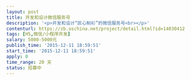 ```yaml
---                
layout: post       
title: 开发和设计微信服务号           
description: '<p>开发和设计“匠心制衫”的微信服务号<br></p>'     
contenturl: https://zb.oschina.net/project/detail.html?id=14030412      
tags: [H5,微信/小程序开发]            
salary: 5000-5000元          
publish_time: '2015-12-11 18:59:51'         
start_time: '2015-12-11 18:59:51'           
apply: 0                   
time_range: 20 天              
status: 招募中                  
---                 
```

